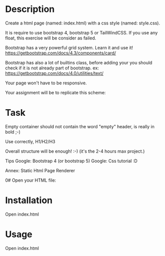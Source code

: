# Description

Create a html page (named: index.html) with a css style (named: style.css).

It is require to use bootstrap 4, bootstrap 5 or TailWindCSS. If you use any float, this exercise will be consider as failed.

Bootstrap has a very powerful grid system. Learn it and use it! https://getbootstrap.com/docs/4.3/components/card/

Bootstrap has also a lot of builtins class, before adding your you should check if it is not already part of bootstrap. ex: https://getbootstrap.com/docs/4.0/utilities/text/

Your page won't have to be responsive.

Your assignment will be to replicate this scheme:

# Task

Empty container should not contain the word "empty" header, is really in bold ;-)

Use correctly, H1/H2/H3

Overall structure will be enough! :-) (it's the 2-4 hours max project.)

Tips Google: Bootstrap 4 (or bootstrap 5) Google: Css tutorial :D

Annex: Static Html Page Renderer

0# Open your HTML file:

# Installation
Open index.html

# Usage
Open index.html